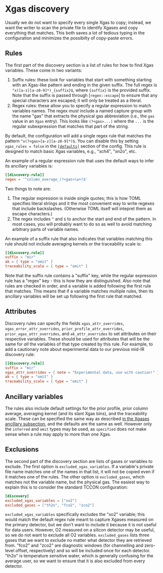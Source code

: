 # Xgas discovery

Usually we do not want to specify every single Xgas to copy; instead, we want the writer to scan the private file to identify Xgases and copy everything that matches.
This both saves a lot of tedious typing in the configuration and minimizes the possibilty of copy-paste errors.

## Rules

The first part of the discovery section is a list of rules for how to find Xgas variables.
These come in two variants:

1. Suffix rules: these look for variables that start with something starting with an Xgas-like pattern
   and ending in the given suffix. The full regex is `^x([a-z][a-z0-9]*)_{suffix}$`, where `{suffix}` is the provided suffix.
   Note that the suffix is passed through [`regex::escape`] to ensure that any special characters are escaped; it will only
   be treated as a literal.
2. Regex rules: these allow you to specify a regular expression to match variables names. The regex _must_ include a named
   capture group with the name "gas" that extracts the physical gas abbreviation (i.e., the `gas` value in an `Xgas` entry).
   This looks like `(?<gas>...)` where the `...` is the regular subexpression that matches that part of the string.

By default, the configuration will add a single regex rule that matches the pattern `^x(?<gas>[a-z][a-z0-9]*)$`.
You can disable this by setting `xgas_rules = false` in the [`[defaults]`](/write_public_netcdf/defaults.html) section of the config.
This rule is designed to match basic Xgas variables, e.g., "xch4", "xn2o", etc.

An example of a regular expression rule that uses the default ways to infer its ancillary variables is:

```toml
[[discovery.rule]]
regex = '^column_average_(?<gas>\w+)$'
```

Two things to note are:

1. The regular expression is inside single quotes; this is how TOML specifies literal strings and it the
   most convenient way to write regexes that include backslashes. (Otherwise TOML itself will intepret them
   as escape characters.)
2. The regex includes `^` and `$` to anchor the start and end of the pattern. In most cases, you will probably
   want to do so as well to avoid matching arbitrary parts of variable names.

An example of a suffix rule that also indicates that variables matching this rule should not include averaging kernels or the traceability scale is:

```toml
[[discovery.rule]]
suffix = "mir"
ak = { type = "omit" }
traceability_scale = { type = "omit" }
```

Note that the suffix rule contains a "suffix" key, while the regular expression rule has a "regex" key - this is how they are distinguished.
Also note that rules are checked in order, and a variable is added following the first rule that matches.
This means that if a variable matches multiple rules, then its ancillary variables will be set up following the first rule that matched.

## Attributes

Discovery rules can specify the fields `xgas_attr_overrides`, `xgas_error_attr_overrides`, `prior_profile_attr_overrides`,
`prior_xgas_attr_overrides`, and `ak_attr_overrides` to set attributes on their respective variables.
These should be used for attributes that will be the same for _all_ the variables of that type created by this rule.
For example, to add a cautionary note about experimental data to our previous mid-IR discovery rule:

```toml
[[discovery.rule]]
suffix = "mir"
xgas_attr_overrides = { note = "Experimental data, use with caution!" }
ak = { type = "omit" }
traceability_scale = { type = "omit" }
```

## Ancillary variables

The rules also include default settings for the prior profile, prior column average, averaging kernel (and its slant Xgas bins), and the traceability scale.
These can be specified the same way as described [in the Xgases ancillary subsection](/write_public_netcdf/explicit_xgases.html#ancillary-variable-specifications),
and the defaults are the same as well.
However only the `inferred` and `omit` types may be used, as `specified` does not make sense when a rule may apply to more than one Xgas.

## Exclusions

The second part of the discovery section are lists of gases or variables to exclude.
The first option is ``excluded_xgas_variables``.
If a variable's private file name matches one of the names in that list, it will not be copied even if it matches one of the rules.
The other option is `excluded_gases`, which matches not the variable name, but the physical gas.
The easiest way to explain this is to consider the standard TCCON configuration:

```toml
[discovery]
excluded_xgas_variables = ["xo2"]
excluded_gases = ["th2o", "fco2", "zco2"]
```

`excluded_xgas_variables` specifically excludes the "xo2" variable; this would match the default regex rule meant to capture Xgases measured on the primary detector, but we don't want to include it because it is not useful for data users.
However, O2 measured on a silicon detector may be useful, so we do not want to exclude all O2 variables.
`excluded_gases` lists three gases that we want to exclude no matter what detector they are retrieved from.
"fco2" and "zco2" are diagnostic windows (for channelling and zero-level offset, respectively) and so will be included once for each detector.
"th2o" is temperature sensitive water, which is generally confusing for the average user, so we want to ensure that it is also excluded from every detector.
